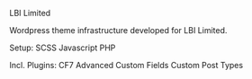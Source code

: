 LBI Limited

Wordpress theme infrastructure developed for LBI Limited.

Setup: 
SCSS
Javascript
PHP

Incl. Plugins:
CF7
Advanced Custom Fields
Custom Post Types